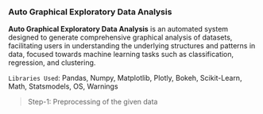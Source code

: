 <h3>Auto Graphical Exploratory Data Analysis</h3>

**Auto Graphical Exploratory Data Analysis** is an automated system designed to generate comprehensive graphical analysis of datasets, facilitating users in understanding the underlying structures and patterns in data, focused towards machine learning tasks such as classification, regression, and clustering.

`Libraries Used`: Pandas, Numpy, Matplotlib, Plotly, Bokeh, Scikit-Learn, Math, Statsmodels, OS, Warnings

> Step-1: Preprocessing of the given data
